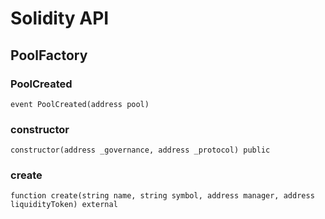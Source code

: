 # Solidity API

## PoolFactory

### PoolCreated

```solidity
event PoolCreated(address pool)
```

### constructor

```solidity
constructor(address _governance, address _protocol) public
```

### create

```solidity
function create(string name, string symbol, address manager, address liquidityToken) external
```

